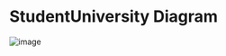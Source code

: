 # StudentUniversity Diagram

![image](https://user-images.githubusercontent.com/102499580/177320770-a22df1b8-17c6-413b-89ba-bed5baa55786.png)

